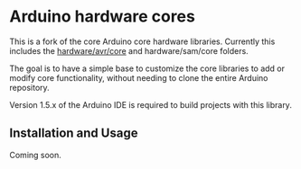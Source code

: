 # Arduino hardware cores

This is a fork of the core Arduino core hardware libraries. Currently this
includes the [hardware/avr/core][1] and hardware/sam/core folders.

The goal is to have a simple base to customize the core libraries to add or modify core functionality, without
needing to clone the entire Arduino repository.

Version 1.5.x of the Arduino IDE is required to build projects with this library.

## Installation and Usage

Coming soon.


 [1]: https://github.com/arduino/Arduino/tree/ide-1.5.x/hardware/arduino/avr/cores
